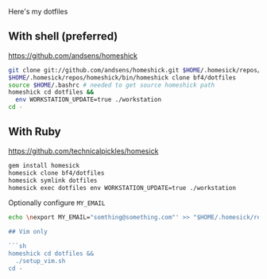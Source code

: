 Here's my dotfiles

## With shell (preferred)

https://github.com/andsens/homeshick

```sh
git clone git://github.com/andsens/homeshick.git $HOME/.homesick/repos/homeshick
$HOME/.homesick/repos/homeshick/bin/homeshick clone bf4/dotfiles
source $HOME/.bashrc # needed to get source homeshick path
homeshick cd dotfiles &&
  env WORKSTATION_UPDATE=true ./workstation
cd -
```

## With Ruby

https://github.com/technicalpickles/homesick

```sh
gem install homesick
homesick clone bf4/dotfiles
homesick symlink dotfiles
homesick exec dotfiles env WORKSTATION_UPDATE=true ./workstation
```


Optionally configure `MY_EMAIL`

```sh
echo \nexport MY_EMAIL="somthing@something.com"' >> "$HOME/.homesick/repos/dotfiles/.profile

## Vim only

```sh
homeshick cd dotfiles &&
  ./setup_vim.sh
cd -
```
